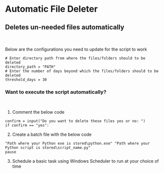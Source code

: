 # Automatic File Deleter

## Deletes un-needed files automatically

<br/><br/>
Below are the configurations you need to update for the script to work

```
# Enter directory path from where the files/folders should to be deleted
directory_path = "PATH"  
# Enter the number of days beyond which the files/folders should to be deleted
threshold_days = 30 
```

### Want to execute the script automatically?
<br/>

1. Comment the below code 

```
confirm = input("Do you want to delete these files yes or no: ")
if confirm == "yes":
```
2. Create a batch file with the below code

```
"Path where your Python exe is stored\python.exe" "Path where your Python script is stored\script_name.py"
pause
```
3. Schedule a basic task using Windows Scheduler to run at your choice of time




